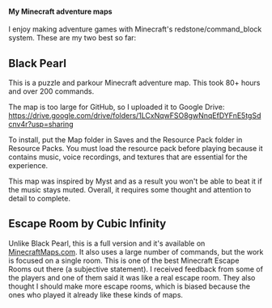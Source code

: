 #### My Minecraft adventure maps

I enjoy making adventure games with Minecraft's redstone/command_block system. These are my two best so far:


Black Pearl
----------

This is a puzzle and parkour Minecraft adventure map. This took 80+ hours and over 200 commands.

The map is too large for GitHub, so I uploaded it to Google Drive:
https://drive.google.com/drive/folders/1LCxNqwFSO8gwNnqEfDYFnE5tgSdcnv4r?usp=sharing

To install, put the Map folder in Saves and the Resource Pack folder in Resource Packs. You must load the resource pack before playing because it contains music, voice recordings, and textures that are essential for the experience.

This map was inspired by Myst and as a result you won't be able to beat it if the music stays muted. Overall, it requires some thought and attention to detail to complete.


Escape Room by Cubic Infinity
----------

Unlike Black Pearl, this is a full version and it's available on [MinecraftMaps.com](http://www.minecraftmaps.com/puzzle-maps/escape-room-by-cubic-infinity). It also uses a large number of commands, but the work is focused on a single room. This is one of the best Minecraft Escape Rooms out there (a subjective statement). I received feedback from some of the players and one of them said it was like a real escape room. They also thought I should make more escape rooms, which is biased because the ones who played it already like these kinds of maps.